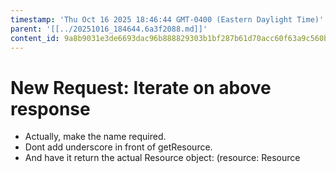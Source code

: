 ```yaml
---
timestamp: 'Thu Oct 16 2025 18:46:44 GMT-0400 (Eastern Daylight Time)'
parent: '[[../20251016_184644.6a3f2088.md]]'
content_id: 9a8b9031e3de6693dac96b888829303b1bf287b61d70acc60f63a9c560b2306b
---
```


# New Request: Iterate on above response

* Actually, make the name required.
* Dont add underscore in front of getResource.
* And have it return the actual Resource object: (resource: Resource
